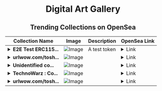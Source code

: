 <div align="center">

# Digital Art Gallery

## Trending Collections on OpenSea

| Collection Name                       | Image                                                                                     | Description                       | OpenSea Link                                                                                          |
|---------------------------------------|-------------------------------------------------------------------------------------------|-----------------------------------|--------------------------------------------------------------------------------------------------------|
| **<details><summary>E2E Test ERC115...</summary>E2E Test ERC1155</details>** | ![Image](https://raw.seadn.io/files/2bee39621e585cb5a18df2d0537fd313.svg?w=200&auto=format) | A test token | <details><summary>Link</summary>[E2E Test ERC1155](https://opensea.io/collection/e2e-test-erc1155-2022)</details> |
| **<details><summary>urlwow.com/tosh...</summary>urlwow.com/toshi $TOSHI DROP</details>** | ![Image](https://i.seadn.io/s/raw/files/8f6d80ffcbaf7f5266131652fd05468d.jpg?w=500&auto=format?w=200&auto=format) |  | <details><summary>Link</summary>[urlwow.com/toshi $TOSHI DROP](https://opensea.io/collection/urlwow-com-toshi-toshi-drop-274)</details> |
| **<details><summary>Unidentified co...</summary>Unidentified contract ed36e810-191a-490d-8f22-6a03109be692</details>** | ![Image](https://i.seadn.io/s/raw/files/8af52942ec11eeeaf954fb7a9bf7aa0e.png?w=500&auto=format?w=200&auto=format) |  | <details><summary>Link</summary>[Unidentified contract ed36e810-191a-490d-8f22-6a03109be692](https://opensea.io/collection/unidentified-contract-ed36e810-191a-490d-8f22-6a03)</details> |
| **<details><summary>TechnoWarz : Co...</summary>TechnoWarz : Commander</details>** | ![Image](https://i.seadn.io/s/raw/files/44a8f70c411a6c3d89e826df42c262fe.gif?w=500&auto=format?w=200&auto=format) |  | <details><summary>Link</summary>[TechnoWarz : Commander](https://opensea.io/collection/technowarz-commander)</details> |
| **<details><summary>urlwow.com/tosh...</summary>urlwow.com/toshi $TOSHI DROP</details>** | ![Image](https://i.seadn.io/s/raw/files/8f6d80ffcbaf7f5266131652fd05468d.jpg?w=500&auto=format?w=200&auto=format) |  | <details><summary>Link</summary>[urlwow.com/toshi $TOSHI DROP](https://opensea.io/collection/urlwow-com-toshi-toshi-drop-273)</details> |

</div>